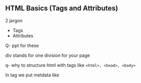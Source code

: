 ## HTML Basics (Tags and Attributes)

2 jargon
- Tags
- Attributes

Q- ppt for these

div stands for one division for your page 

q- why to structure html with tags like ```<html>, <head>, <body>```

In  <head> tag we put metdata like <title> tag